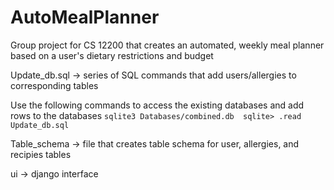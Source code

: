 # AutoMealPlanner

Group project for CS 12200 that creates an automated, weekly meal planner based on
a user's dietary restrictions and budget

Update_db.sql -> series of SQL commands that add users/allergies to corresponding tables

Use the following commands to access the existing databases and add rows to the databases
`sqlite3 Databases/combined.db 
sqlite> .read Update_db.sql`

Table_schema -> file that creates table schema for user, allergies, and recipies tables

ui -> django interface
